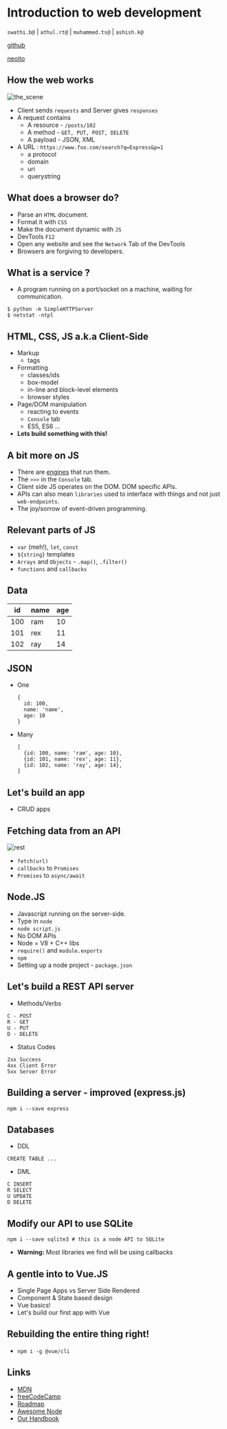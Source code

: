 # Introduction to web development

`swathi.b@` | `athul.rt@` | `muhammed.ts@` | `ashish.k@`

[github](https://github.com/neoito-hub/intro-to-web-development-workshop)

[neoito](https://www.neoito.com/)

## How the web works

![the_scene](./imgs/wbw_cs.png)

- Client sends `requests` and Server gives `responses`
- A request contains
  - A resource - `/posts/102`
  - A method - `GET, PUT, POST, DELETE`
  - A payload - JSON, XML
- A URL : `https://www.foo.com/search?q=Express&p=1`
  - a protocol
  - domain
  - uri
  - querystring

## What does a browser do?

- Parse an `HTML` document.
- Format it with `CSS`
- Make the document dynamic with `JS`
- DevTools `F12`
- Open any website and see the `Network` Tab of the DevTools
- Browsers are forgiving to developers.

## What is a service ?

- A program running on a port/socket on a machine, waiting for
  communication.
```
$ python -m SimpleHTTPServer
$ netstat -ntpl
```

## HTML, CSS, JS a.k.a Client-Side

- Markup 
  - tags
- Formatting
  - classes/ids
  - box-model
  - in-line and block-level elements
  - browser styles 
- Page/DOM manipulation
  - reacting to events
  - `Console` tab
  - ES5, ES6 ...
- **Lets build something with this!**

## A bit more on JS

- There are [engines](https://en.wikipedia.org/wiki/Chrome_V8) that run them.
- The `>>>` in the `Console` tab.
- Client side JS operates on the DOM. DOM specific APIs.
- APIs can also mean `libraries` used to interface with things
and not just `web-endpoints`.
- The joy/sorrow of event-driven programming. 

## Relevant parts of JS

- `var` (meh!), `let`, `const`
- `${string}` templates
- `Arrays` and `Objects` - `.map()`, `.filter()`
- `functions` and `callbacks`

## Data

| id  | name  | age  | 
|-----|-------|------|
| 100 | ram   |  10  |  
| 101 | rex   |  11  |
| 102 | ray   |  14  |

## JSON

- One 
  ```
  {
    id: 100,
    name: 'name',
    age: 10
  }
  ```
- Many
  ```
  [
    {id: 100, name: 'ram', age: 10},
    {id: 101, name: 'rex', age: 11},
    {id: 102, name: 'ray', age: 14},
  ]
  ```

## Let's build an app

- CRUD apps

## Fetching data from an API

![rest](./imgs/rest.png)

- `fetch(url)`
- `callbacks` to `Promises`
- `Promises` to `async/await`

## Node.JS

- Javascript running on the server-side.
- Type in `node`
- `node script.js`
- No DOM APIs
- Node = V8 + C++ libs
- `require()` and `module.exports`
- `npm`
- Setting up a node project - `package.json`

## Let's build a REST API server

- Methods/Verbs
```
C - POST
R - GET
U - PUT
D - DELETE
```

- Status Codes
```
2xx Success
4xx Client Error
5xx Server Error
```

## Building a server - improved (express.js)

```
npm i --save express
```

## Databases

- DDL
```
CREATE TABLE ...
```

- DML
```
C INSERT 
R SELECT
U UPDATE
D DELETE
```

## Modify our API to use SQLite

```
npm i --save sqlite3 # this is a node API to SQLite
```

- **Warning:** Most libraries we find will be using callbacks

## A gentle into to Vue.JS

- Single Page Apps vs Server Side Rendered
- Component & State based design
- Vue basics!
- Let's build our first app with Vue

## Rebuilding the entire thing right!

- `npm i -g @vue/cli`

## Links

- [MDN](https://developer.mozilla.org/en-US/)
- [freeCodeCamp](https://www.freecodecamp.org/)
- [Roadmap](https://roadmap.sh/)
- [Awesome Node](https://github.com/sindresorhus/awesome-nodejs)
- [Our Handbook](https://devhandbook.neoito.com/newcomers/index.html)